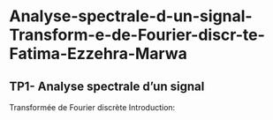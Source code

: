 # Analyse-spectrale-d-un-signal-Transform-e-de-Fourier-discr-te-Fatima-Ezzehra-Marwa
## TP1- Analyse spectrale d’un signal
Transformée de Fourier discrète
Introduction:
